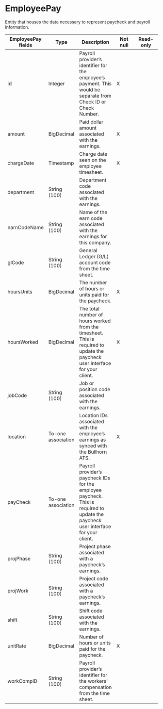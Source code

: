 # EmployeePay
Entity that houses the data necessary to represent paycheck and payroll information.


<table>
    <colgroup>
        <col width="20%" />
        <col width="20%" />
        <col width="20%" />
        <col width="20%" />
        <col width="20%" />
    </colgroup>
    <thead>
        <tr class="header">
            <th>EmployeePay fields</th>
            <th>Type</th>
            <th>Description</th>
            <th>Not null</th>
            <th>Read-only</th>
        </tr>
    </thead>
    <tbody>
        <tr class="even">
            <td>id</td>
            <td>Integer</td>
            <td>Payroll provider’s identifier for the employee’s payment. This would be separate from Check ID or Check Number.</td>
            <td>X</td>
            <td></td>
        </tr>
        <tr class="odd">
            <td>amount</td>
            <td>BigDecimal</td>
            <td>Paid dollar amount associated with the earnings.</td>
            <td>X</td>
            <td></td>
        </tr>
        <tr class="even">
            <td>chargeDate</td>
            <td>Timestamp</td>
            <td>Charge date seen on the employee timesheet.</td>
            <td>X</td>
            <td></td>
        </tr>
        <tr class="odd">
            <td>department</td>
            <td>String (100)</td>
            <td>Department code associated with the earnings.</td>
            <td></td>
            <td></td>
        </tr>
        <tr class="even">
            <td>earnCodeName</td>
            <td>String (100)</td>
            <td>Name of the earn code associated with the earnings for this company.</td>
            <td></td>
            <td></td>
        </tr>
        <tr class="odd">
            <td>glCode</td>
            <td>String (100)</td>
            <td>General Ledger (G/L) account code from the time sheet.</td>
            <td></td>
            <td></td>
        </tr>
        <tr class="even">
            <td>hoursUnits</td>
            <td>BigDecimal</td>
            <td>The number of hours or units paid for the paycheck.</td>
            <td>X</td>
            <td></td>
        </tr>
        <tr class="odd">
            <td>hoursWorked</td>
            <td>BigDecimal</td>
            <td>The total number of hours worked from the timesheet. This is required to update the paycheck user interface for your client.</td>
            <td>X</td>
            <td></td>
        </tr>
        <tr class="even">
            <td>jobCode</td>
            <td>String (100)</td>
            <td>Job or position code associated with the earnings.</td>
            <td></td>
            <td></td>
        </tr>
        <tr class="odd">
            <td>location</td>
            <td>To-one association</td>
            <td>Location IDs associated with the employee’s earnings as synced with the Bullhorn ATS.</td>
            <td>X</td>
            <td></td>
        </tr>
        <tr class="even">
            <td>payCheck</td>
            <td>To-one association</td>
            <td>Payroll provider’s paycheck IDs for the employee paycheck. This is required to update the paycheck user interface for your client.</td>
            <td></td>
            <td></td>
        </tr>
        <tr class="odd">
            <td>projPhase</td>
            <td>String (100)</td>
            <td>Project phase associated with a paycheck’s earnings.</td>
            <td></td>
            <td></td>
        </tr>
        <tr class="even">
            <td>projWork</td>
            <td>String (100)</td>
            <td>Project code associated with a paycheck’s earnings.</td>
            <td></td>
            <td></td>
        </tr>
        <tr class="odd">
            <td>shift</td>
            <td>String (100)</td>
            <td>Shift code associated with the earnings.</td>
            <td></td>
            <td></td>
        </tr>
        <tr class="even">
            <td>unitRate</td>
            <td>BigDecimal</td>
            <td>Number of hours or units paid for the paycheck.</td>
            <td>X</td>
            <td></td>
        </tr>
        <tr class="odd">
            <td>workCompID</td>
            <td>String (100)</td>
            <td>Payroll provider’s identifier for the workers' compensation from the time sheet.</td>
            <td></td>
            <td></td>
        </tr>
    </tbody>
</table>
